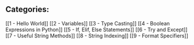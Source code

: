 ## Categories:
[[1 - Hello World]]
[[2 - Variables]]
[[3 - Type Casting]]
[[4 - Boolean Expressions in Python]]
[[5 - If, Elif, Else Statements]]
[[6 - Try and Except]]
[[7 - Useful String Methods]]
[[8 - String Indexing]]
[[9 - Format Specifiers]]
